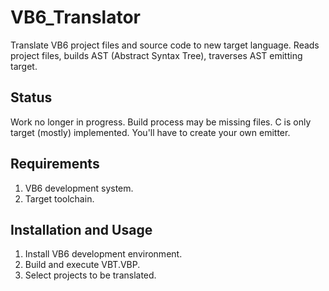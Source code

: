 # VB6_Translator
Translate VB6 project files and source code to new target language. Reads project files, builds AST (Abstract Syntax Tree), traverses AST emitting target.

## Status
Work no longer in progress. Build process may be missing files. C is only target (mostly) implemented. You'll have to create your own emitter.

## Requirements
1. VB6 development system.
2. Target toolchain.

## Installation and Usage
1. Install VB6 development environment.
2. Build and execute VBT.VBP.
3. Select projects to be translated.
